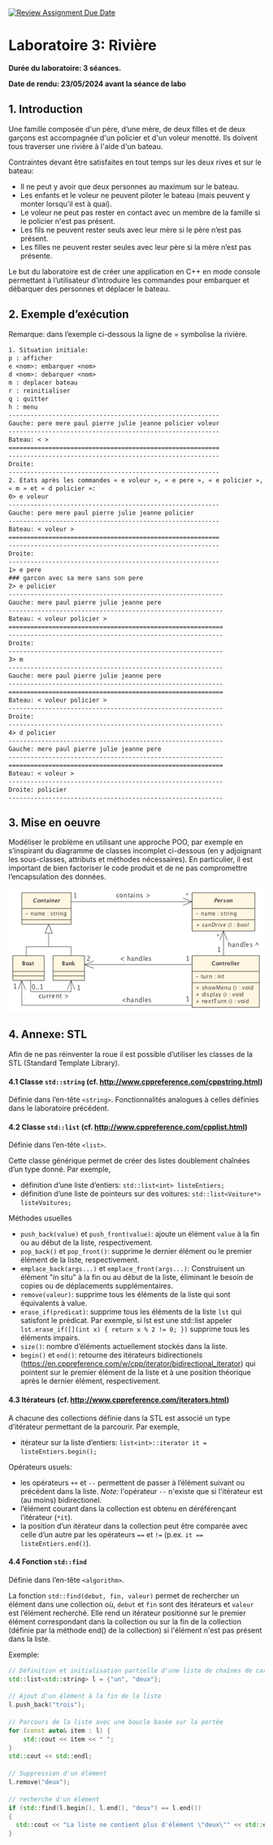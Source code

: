 [![Review Assignment Due Date](https://classroom.github.com/assets/deadline-readme-button-24ddc0f5d75046c5622901739e7c5dd533143b0c8e959d652212380cedb1ea36.svg)](https://classroom.github.com/a/-bI9yjd4)
# Laboratoire 3: Rivière

**Durée du laboratoire: 3 séances.** 

**Date de rendu: 23/05/2024 avant la séance de labo**

## 1. Introduction

Une famille composée d'un père, d’une mère, de deux filles et de deux garçons est accompagnée d'un policier et d'un voleur menotté. Ils doivent tous traverser une rivière à l'aide d'un bateau.

Contraintes devant être satisfaites en tout temps sur les deux rives et sur le bateau:
- Il ne peut y avoir que deux personnes au maximum sur le bateau.
- Les enfants et le voleur ne peuvent piloter le bateau (mais peuvent y monter lorsqu’il est à quai).
- Le voleur ne peut pas rester en contact avec un membre de la famille si le policier n'est pas présent.
- Les fils ne peuvent rester seuls avec leur mère si le père n’est pas présent.
- Les filles ne peuvent rester seules avec leur père si la mère n’est pas présente.

Le but du laboratoire est de créer une application en C++ en mode console permettant à l’utilisateur d’introduire les commandes pour embarquer et débarquer des personnes et déplacer le bateau.

##  2. Exemple d’exécution

Remarque: dans l’exemple ci-dessous la ligne de = symbolise la rivière.

```shell
1. Situation initiale:
p : afficher
e <nom>: embarquer <nom>
d <nom>: debarquer <nom>
m : deplacer bateau
r : reinitialiser
q : quitter
h : menu
----------------------------------------------------------
Gauche: pere mere paul pierre julie jeanne policier voleur
----------------------------------------------------------
Bateau: < >
==========================================================
----------------------------------------------------------
Droite:
----------------------------------------------------------
2. Etats après les commandes « e voleur », « e pere », « e policier », « m » et « d policier »:
0> e voleur
----------------------------------------------------------
Gauche: pere mere paul pierre julie jeanne policier
----------------------------------------------------------
Bateau: < voleur >
==========================================================
----------------------------------------------------------
Droite:
----------------------------------------------------------
1> e pere
### garcon avec sa mere sans son pere
2> e policier
-----------------------------------------------------------
Gauche: mere paul pierre julie jeanne pere
-----------------------------------------------------------
Bateau: < voleur policier >
===========================================================
-----------------------------------------------------------
Droite:
-----------------------------------------------------------
3> m
-----------------------------------------------------------
Gauche: mere paul pierre julie jeanne pere
-----------------------------------------------------------
===========================================================
Bateau: < voleur policier >
-----------------------------------------------------------
Droite:
-----------------------------------------------------------
4> d policier
-----------------------------------------------------------
Gauche: mere paul pierre julie jeanne pere
-----------------------------------------------------------
===========================================================
Bateau: < voleur >
-----------------------------------------------------------
Droite: policier
-----------------------------------------------------------

```

## 3. Mise en oeuvre

Modéliser le problème en utilisant une approche POO, par exemple en s’inspirant du diagramme de classes incomplet ci-dessous (en y adjoignant les sous-classes, attributs et méthodes nécessaires). En particulier, il est important de bien factoriser le code produit et de ne pas compromettre l’encapsulation des données.

![](river.png)

## 4. Annexe: STL

Afin de ne pas réinventer la roue il est possible d’utiliser les classes de la STL (Standard Template Library).

#### 4.1 Classe `std::string` (cf. http://www.cppreference.com/cppstring.html)
Définie dans l’en-tête `<string>`. Fonctionnalités analogues à celles définies dans le laboratoire précédent.

#### 4.2 Classe `std::list` (cf. http://www.cppreference.com/cpplist.html)
Définie dans l’en-tête `<list>`.

Cette classe générique permet de créer des listes doublement chaînées d’un type donné. Par exemple,
- définition d’une liste d’entiers: `std::list<int> listeEntiers;`
- définition d’une liste de pointeurs sur des voitures: `std::list<Voiture*> listeVoitures;`

Méthodes usuelles
- `push_back(value)` et `push_front(value)`:  ajoute un élément `value` à la fin ou au début de la liste, respectivement.
- `pop_back()` et `pop_front()`: supprime le dernier élément ou le premier élément de la liste, respectivement.
- `emplace_back(args...)` et `emplace_front(args...)`: Construisent un élément "in situ" à la fin ou au début de la liste, éliminant le besoin de copies ou de déplacements supplémentaires.
- `remove(valeur)`: supprime tous les éléments de la liste qui sont équivalents à value.
- `erase_if(predicat)`: supprime tous les éléments de la liste `lst` qui satisfont le prédicat. Par exemple, si lst est une std::list<int> appeler `lst.erase_if([](int x) { return x % 2 != 0; })` supprime tous les éléments impairs.
- `size()`: nombre d’éléments actuellement stockés dans la liste.
- `begin()` et `end()`: retourne des itérateurs bidirectionels (https://en.cppreference.com/w/cpp/iterator/bidirectional_iterator) qui pointent sur le premier élément de la liste et à une position théorique après le dernier élément, respectivement.

#### 4.3  Itérateurs (cf. http://www.cppreference.com/iterators.html)

A chacune des collections définie dans la STL est associé un type d’itérateur permettant de la parcourir.
Par exemple,
- itérateur sur la liste d’entiers: `list<int>::iterator it = listeEntiers.begin();`

Opérateurs usuels:
- les opérateurs `++` et `--` permettent de passer à l’élément suivant ou précédent dans la liste. *Note:* l'opérateur `--` n'existe que si l'itérateur est (au moins) bidirectionel. 
- l’élément courant dans la collection est obtenu en déréférençant l’itérateur (`*it`).
- la position d’un itérateur dans la collection peut être comparée avec celle d’un autre par les opérateurs
`==` et `!=` (p.ex. `it == listeEntiers.end()`).

#### 4.4 Fonction `std::find`
Définie dans l’en-tête `<algorithm>`.

La fonction `std::find(debut, fin, valeur)` permet de rechercher un élément dans une collection où, `debut`
et `fin` sont des itérateurs et `valeur` est l’élément recherché. Elle rend un itérateur positionné sur le premier
élément correspondant dans la collection ou sur la fin de la collection (définie par la méthode end() de la
collection) si l'élément n'est pas présent dans la liste.

Exemple:

```c++
// Définition et initialisation partielle d'une liste de chaînes de caractères
std::list<std::string> l = {"un", "deux"};

// Ajout d'un élément à la fin de la liste
l.push_back("trois");

// Parcours de la liste avec une boucle basée sur la portée
for (const auto& item : l) {
    std::cout << item << " ";
}
std::cout << std::endl;

// Suppression d'un élément
l.remove("deux");

// recherche d'un élément
if (std::find(l.begin(), l.end(), "deux") == l.end())
{
  std::cout << "La liste ne contient plus d'élément \"deux\"" << std::endl;
}
```


